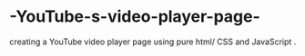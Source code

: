 # -YouTube-s-video-player-page-
creating a YouTube video player page using pure html/ CSS and JavaScript .
